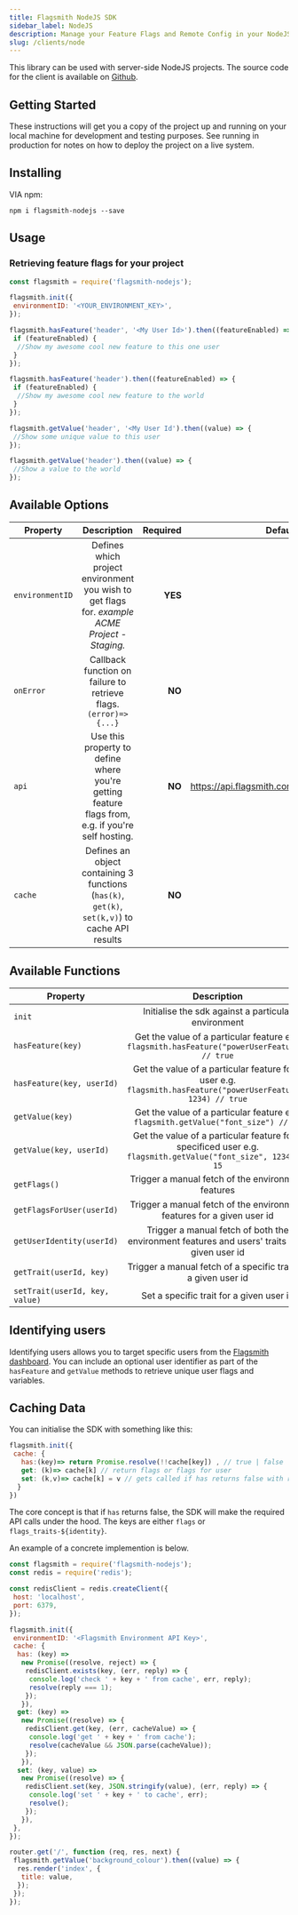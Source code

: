 ```yaml
---
title: Flagsmith NodeJS SDK
sidebar_label: NodeJS
description: Manage your Feature Flags and Remote Config in your NodeJS applications.
slug: /clients/node
---
```


This library can be used with server-side NodeJS projects. The source code for the client is available on
[Github](https://github.com/flagsmith/flagsmith-nodejs-client).

## Getting Started

These instructions will get you a copy of the project up and running on your local machine for development and testing
purposes. See running in production for notes on how to deploy the project on a live system.

## Installing

VIA npm:

`npm i flagsmith-nodejs --save`

## Usage

### Retrieving feature flags for your project

```javascript
const flagsmith = require('flagsmith-nodejs');

flagsmith.init({
 environmentID: '<YOUR_ENVIRONMENT_KEY>',
});

flagsmith.hasFeature('header', '<My User Id>').then((featureEnabled) => {
 if (featureEnabled) {
  //Show my awesome cool new feature to this one user
 }
});

flagsmith.hasFeature('header').then((featureEnabled) => {
 if (featureEnabled) {
  //Show my awesome cool new feature to the world
 }
});

flagsmith.getValue('header', '<My User Id').then((value) => {
 //Show some unique value to this user
});

flagsmith.getValue('header').then((value) => {
 //Show a value to the world
});
```

## Available Options

| Property        |                                            Description                                            | Required |                    Default Value |
| --------------- | :-----------------------------------------------------------------------------------------------: | -------: | -------------------------------: |
| `environmentID` |  Defines which project environment you wish to get flags for. _example ACME Project - Staging._   |  **YES** |                             null |
| `onError`       |                 Callback function on failure to retrieve flags. `(error)=>{...}`                  |   **NO** |                             null |
| `api`           | Use this property to define where you're getting feature flags from, e.g. if you're self hosting. |   **NO** | https://api.flagsmith.com/api/v1 |
| `cache`         |  Defines an object containing 3 functions (`has(k)`, `get(k)`, `set(k,v)`) to cache API results   |   **NO** |                             null |

## Available Functions

| Property                       |                                                  Description                                                   |
| ------------------------------ | :------------------------------------------------------------------------------------------------------------: |
| `init`                         |                              Initialise the sdk against a particular environment                               |
| `hasFeature(key)`              |         Get the value of a particular feature e.g. `flagsmith.hasFeature("powerUserFeature") // true`          |
| `hasFeature(key, userId)`      | Get the value of a particular feature for a user e.g. `flagsmith.hasFeature("powerUserFeature", 1234) // true` |
| `getValue(key)`                |               Get the value of a particular feature e.g. `flagsmith.getValue("font_size") // 10`               |
| `getValue(key, userId)`        | Get the value of a particular feature for a specificed user e.g. `flagsmith.getValue("font_size", 1234) // 15` |
| `getFlags()`                   |                               Trigger a manual fetch of the environment features                               |
| `getFlagsForUser(userId)`      |                     Trigger a manual fetch of the environment features for a given user id                     |
| `getUserIdentity(userId)`      |         Trigger a manual fetch of both the environment features and users' traits for a given user id          |
| `getTrait(userId, key)`        |                         Trigger a manual fetch of a specific trait for a given user id                         |
| `setTrait(userId, key, value)` |                                    Set a specific trait for a given user id                                    |

## Identifying users

Identifying users allows you to target specific users from the [Flagsmith dashboard](https://www.flagsmith.com/). You
can include an optional user identifier as part of the `hasFeature` and `getValue` methods to retrieve unique user flags
and variables.

## Caching Data

You can initialise the SDK with something like this:

```javascript
flagsmith.init({
 cache: {
   has:(key)=> return Promise.resolve(!!cache[key]) , // true | false
   get: (k)=> cache[k] // return flags or flags for user
   set: (k,v)=> cache[k] = v // gets called if has returns false with response from API for Identify or getFlags
  }
})
```

The core concept is that if `has` returns false, the SDK will make the required API calls under the hood. The keys are
either `flags` or `flags_traits-${identity}`.

An example of a concrete implemention is below.

```javascript
const flagsmith = require('flagsmith-nodejs');
const redis = require('redis');

const redisClient = redis.createClient({
 host: 'localhost',
 port: 6379,
});

flagsmith.init({
 environmentID: '<Flagsmith Environment API Key>',
 cache: {
  has: (key) =>
   new Promise((resolve, reject) => {
    redisClient.exists(key, (err, reply) => {
     console.log('check ' + key + ' from cache', err, reply);
     resolve(reply === 1);
    });
   }),
  get: (key) =>
   new Promise((resolve) => {
    redisClient.get(key, (err, cacheValue) => {
     console.log('get ' + key + ' from cache');
     resolve(cacheValue && JSON.parse(cacheValue));
    });
   }),
  set: (key, value) =>
   new Promise((resolve) => {
    redisClient.set(key, JSON.stringify(value), (err, reply) => {
     console.log('set ' + key + ' to cache', err);
     resolve();
    });
   }),
 },
});

router.get('/', function (req, res, next) {
 flagsmith.getValue('background_colour').then((value) => {
  res.render('index', {
   title: value,
  });
 });
});
```
